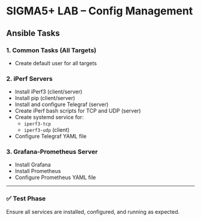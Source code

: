 # SIGMA5+ LAB – Config Management

## Ansible Tasks

### 1. Common Tasks (All Targets)
- Create default user for all targets

### 2. iPerf Servers
- Install iPerf3 (client/server)
- Install pip (client/server)
- Install and configure Telegraf (server)
- Create iPerf bash scripts for TCP and UDP (server)
- Create systemd service for:
  - `iperf3-tcp`
  - `iperf3-udp` (client)
- Configure Telegraf YAML file

### 3. Grafana-Prometheus Server
- Install Grafana
- Install Prometheus
- Configure Prometheus YAML file

---

### ✅ Test Phase
Ensure all services are installed, configured, and running as expected.